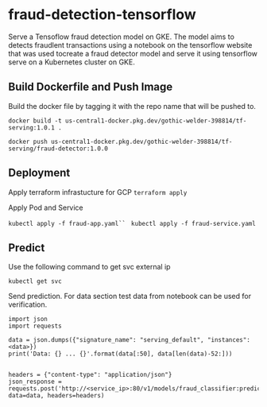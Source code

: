 # fraud-detection-tensorflow
Serve a Tensoflow fraud detection model on GKE. The model aims to detects fraudlent transactions using a notebook on the tensorflow website that was used tocreate a fraud detector model and serve it using tensorflow serve on a Kubernetes cluster on GKE.

## Build Dockerfile and Push Image
Build the docker file by tagging it with the repo name that will be pushed to. 

`docker build -t us-central1-docker.pkg.dev/gothic-welder-398814/tf-serving:1.0.1 .`

`docker push us-central1-docker.pkg.dev/gothic-welder-398814/tf-serving/fraud-detector:1.0.0`

## Deployment
Apply terraform infrastucture for GCP
`terraform apply`

Apply Pod and Service

`kubectl apply -f fraud-app.yaml``
`
`kubectl apply -f fraud-service.yaml`

## Predict
Use the following command to get svc external ip 

`kubectl get svc`

Send prediction. For data section test data from notebook can be used for verification.

```
import json
import requests

data = json.dumps({"signature_name": "serving_default", "instances": <data>})
print('Data: {} ... {}'.format(data[:50], data[len(data)-52:]))


headers = {"content-type": "application/json"}
json_response = requests.post('http://<service_ip>:80/v1/models/fraud_classifier:predict', data=data, headers=headers)
```